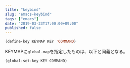```yaml
---
title: "keybind"
slug: "emacs-keybind"
tags: ["emacs"]
date: "2019-03-23T17:00:00+09:00"
published: false
---
```


```lisp
(define-key KEYMAP KEY 'COMMAND)
```

KEYMAPに`global-map`を指定したものは、以下と同義となる。

```lisp
(global-set-key KEY COMMAND)
```


